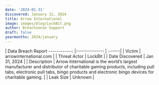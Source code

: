 ```yaml
---
date: '2024-01-31'
discovered: January 31, 2024
title: Arrow International
image: images/blog/LockBit.png
author: Breachsense Support
draft: false
yearmonths: 2024/january
---
```



| Data Breach Report
------------:     |:-------------:    | :-----:|
| Victim      | arrowinternational.com      | 
| Threat Actor      | LockBit      | 
| Date Discovered      | Jan 31, 2024      | 
| Description      | Arrow International is the world’s largest manufacturer and distributor of charitable gaming products, including pull tabs, electronic pull tabs, bingo products and electronic bingo devices for charitable gaming.      | 
| Leak Size      | Unknown      | 

